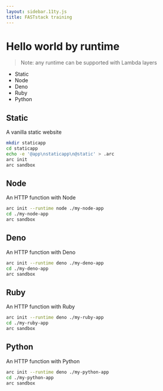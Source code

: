 ```yaml
---
layout: sidebar.11ty.js
title: FASTstack training
---
```


# Hello world by runtime

> Note: any runtime can be supported with Lambda layers

- Static
- Node
- Deno
- Ruby
- Python

## Static

A vanilla static website

```bash
mkdir staticapp
cd staticapp
echo -e '@app\nstaticapp\n@static' > .arc
arc init
arc sandbox
```

## Node

An HTTP function with Node

```bash
arc init --runtime node ./my-node-app 
cd ./my-node-app
arc sandbox
```

## Deno

An HTTP function with Deno

```bash
arc init --runtime deno ./my-deno-app 
cd ./my-deno-app
arc sandbox
```

## Ruby

An HTTP function with Ruby

```bash
arc init --runtime deno ./my-ruby-app 
cd ./my-ruby-app
arc sandbox
```

## Python 

An HTTP function with Python

```bash
arc init --runtime deno ./my-python-app 
cd ./my-python-app
arc sandbox
```
